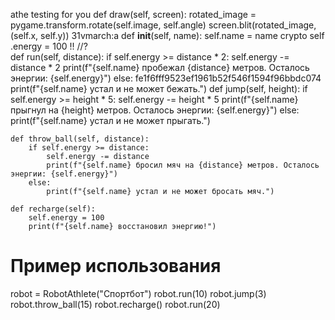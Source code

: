 athe testing for you 
def draw(self, screen):
    rotated_image = pygame.transform.rotate(self.image, self.angle)
    screen.blit(rotated_image, (self.x, self.y)) 
31vmarch:a
    def __init__(self, name): 
        self.name = name
        crypto
        self  
          .energy = 100
          !!
        //?  
    def run(self, distance):
        if self.energy >= distance * 2:
            self.energy -= distance * 2
            print(f"{self.name} пробежал {distance} метров. Осталось энергии: {self.energy}")
        else: 
        fe1f6fff9523ef1961b52f546f1594f96bbdc074
            print(f"{self.name} устал и не может бежать.")
    def jump(self, height):
        if self.energy >= height * 5:
            self.energy -= height * 5
            print(f"{self.name} прыгнул на {height} метров. Осталось энергии: {self.energy}")
        else:
            print(f"{self.name} устал и не может прыгать.")

    def throw_ball(self, distance):
        if self.energy >= distance:
            self.energy -= distance
            print(f"{self.name} бросил мяч на {distance} метров. Осталось энергии: {self.energy}")
        else:
            print(f"{self.name} устал и не может бросать мяч.")

    def recharge(self):
        self.energy = 100
        print(f"{self.name} восстановил энергию!")

# Пример использования
robot = RobotAthlete("Спортбот")
robot.run(10)
robot.jump(3)
robot.throw_ball(15)
robot.recharge()
robot.run(20)
